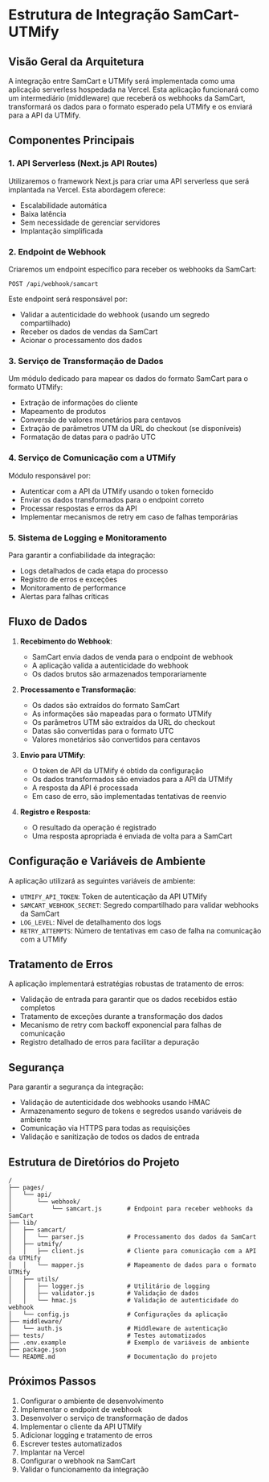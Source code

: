 # Estrutura de Integração SamCart-UTMify

## Visão Geral da Arquitetura

A integração entre SamCart e UTMify será implementada como uma aplicação serverless hospedada na Vercel. Esta aplicação funcionará como um intermediário (middleware) que receberá os webhooks da SamCart, transformará os dados para o formato esperado pela UTMify e os enviará para a API da UTMify.

## Componentes Principais

### 1. API Serverless (Next.js API Routes)

Utilizaremos o framework Next.js para criar uma API serverless que será implantada na Vercel. Esta abordagem oferece:
- Escalabilidade automática
- Baixa latência
- Sem necessidade de gerenciar servidores
- Implantação simplificada

### 2. Endpoint de Webhook

Criaremos um endpoint específico para receber os webhooks da SamCart:
```
POST /api/webhook/samcart
```

Este endpoint será responsável por:
- Validar a autenticidade do webhook (usando um segredo compartilhado)
- Receber os dados de vendas da SamCart
- Acionar o processamento dos dados

### 3. Serviço de Transformação de Dados

Um módulo dedicado para mapear os dados do formato SamCart para o formato UTMify:
- Extração de informações do cliente
- Mapeamento de produtos
- Conversão de valores monetários para centavos
- Extração de parâmetros UTM da URL do checkout (se disponíveis)
- Formatação de datas para o padrão UTC

### 4. Serviço de Comunicação com a UTMify

Módulo responsável por:
- Autenticar com a API da UTMify usando o token fornecido
- Enviar os dados transformados para o endpoint correto
- Processar respostas e erros da API
- Implementar mecanismos de retry em caso de falhas temporárias

### 5. Sistema de Logging e Monitoramento

Para garantir a confiabilidade da integração:
- Logs detalhados de cada etapa do processo
- Registro de erros e exceções
- Monitoramento de performance
- Alertas para falhas críticas

## Fluxo de Dados

1. **Recebimento do Webhook**:
   - SamCart envia dados de venda para o endpoint de webhook
   - A aplicação valida a autenticidade do webhook
   - Os dados brutos são armazenados temporariamente

2. **Processamento e Transformação**:
   - Os dados são extraídos do formato SamCart
   - As informações são mapeadas para o formato UTMify
   - Os parâmetros UTM são extraídos da URL do checkout
   - Datas são convertidas para o formato UTC
   - Valores monetários são convertidos para centavos

3. **Envio para UTMify**:
   - O token de API da UTMify é obtido da configuração
   - Os dados transformados são enviados para a API da UTMify
   - A resposta da API é processada
   - Em caso de erro, são implementadas tentativas de reenvio

4. **Registro e Resposta**:
   - O resultado da operação é registrado
   - Uma resposta apropriada é enviada de volta para a SamCart

## Configuração e Variáveis de Ambiente

A aplicação utilizará as seguintes variáveis de ambiente:
- `UTMIFY_API_TOKEN`: Token de autenticação da API UTMify
- `SAMCART_WEBHOOK_SECRET`: Segredo compartilhado para validar webhooks da SamCart
- `LOG_LEVEL`: Nível de detalhamento dos logs
- `RETRY_ATTEMPTS`: Número de tentativas em caso de falha na comunicação com a UTMify

## Tratamento de Erros

A aplicação implementará estratégias robustas de tratamento de erros:
- Validação de entrada para garantir que os dados recebidos estão completos
- Tratamento de exceções durante a transformação dos dados
- Mecanismo de retry com backoff exponencial para falhas de comunicação
- Registro detalhado de erros para facilitar a depuração

## Segurança

Para garantir a segurança da integração:
- Validação de autenticidade dos webhooks usando HMAC
- Armazenamento seguro de tokens e segredos usando variáveis de ambiente
- Comunicação via HTTPS para todas as requisições
- Validação e sanitização de todos os dados de entrada

## Estrutura de Diretórios do Projeto

```
/
├── pages/
│   └── api/
│       └── webhook/
│           └── samcart.js       # Endpoint para receber webhooks da SamCart
├── lib/
│   ├── samcart/
│   │   └── parser.js            # Processamento dos dados da SamCart
│   ├── utmify/
│   │   ├── client.js            # Cliente para comunicação com a API da UTMify
│   │   └── mapper.js            # Mapeamento de dados para o formato UTMify
│   ├── utils/
│   │   ├── logger.js            # Utilitário de logging
│   │   ├── validator.js         # Validação de dados
│   │   └── hmac.js              # Validação de autenticidade do webhook
│   └── config.js                # Configurações da aplicação
├── middleware/
│   └── auth.js                  # Middleware de autenticação
├── tests/                       # Testes automatizados
├── .env.example                 # Exemplo de variáveis de ambiente
├── package.json
└── README.md                    # Documentação do projeto
```

## Próximos Passos

1. Configurar o ambiente de desenvolvimento
2. Implementar o endpoint de webhook
3. Desenvolver o serviço de transformação de dados
4. Implementar o cliente da API UTMify
5. Adicionar logging e tratamento de erros
6. Escrever testes automatizados
7. Implantar na Vercel
8. Configurar o webhook na SamCart
9. Validar o funcionamento da integração
